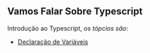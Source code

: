 Vamos Falar Sobre Typescript
--------------------------------------------------
Introdução ao Typescript, *os tópcios são*:

* [Declaração de Variáveis](https://github.com/robsonoduarte/learn-angularjs/blob/master/construindo-aplicacoes-web-com-o-novo-angular-4/typescript/variaveis.ts)
